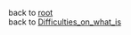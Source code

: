 back to [root](https://github.com/makikuri/nousmonkey/blob/Ancient-Philosophy/root.md)<br>
back to [Difficulties_on_what_is](https://github.com/makikuri/nousmonkey/blob/Ancient-Philosophy/Difficulties_on_what_is.md)

